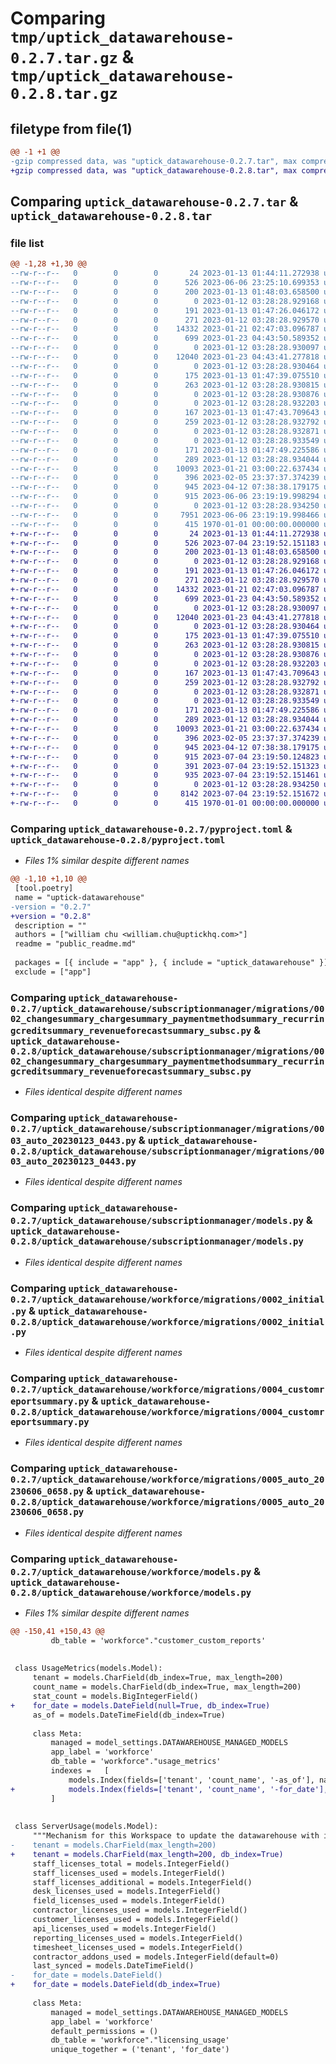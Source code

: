 # Comparing `tmp/uptick_datawarehouse-0.2.7.tar.gz` & `tmp/uptick_datawarehouse-0.2.8.tar.gz`

## filetype from file(1)

```diff
@@ -1 +1 @@
-gzip compressed data, was "uptick_datawarehouse-0.2.7.tar", max compression
+gzip compressed data, was "uptick_datawarehouse-0.2.8.tar", max compression
```

## Comparing `uptick_datawarehouse-0.2.7.tar` & `uptick_datawarehouse-0.2.8.tar`

### file list

```diff
@@ -1,28 +1,30 @@
--rw-r--r--   0        0        0       24 2023-01-13 01:44:11.272938 uptick_datawarehouse-0.2.7/public_readme.md
--rw-r--r--   0        0        0      526 2023-06-06 23:25:10.699353 uptick_datawarehouse-0.2.7/pyproject.toml
--rw-r--r--   0        0        0      200 2023-01-13 01:48:03.658500 uptick_datawarehouse-0.2.7/uptick_datawarehouse/model_settings.py
--rw-r--r--   0        0        0        0 2023-01-12 03:28:28.929168 uptick_datawarehouse-0.2.7/uptick_datawarehouse/subscriptionmanager/__init__.py
--rw-r--r--   0        0        0      191 2023-01-13 01:47:26.046172 uptick_datawarehouse-0.2.7/uptick_datawarehouse/subscriptionmanager/apps.py
--rw-r--r--   0        0        0      271 2023-01-12 03:28:28.929570 uptick_datawarehouse-0.2.7/uptick_datawarehouse/subscriptionmanager/migrations/0001_schema.py
--rw-r--r--   0        0        0    14332 2023-01-21 02:47:03.096787 uptick_datawarehouse-0.2.7/uptick_datawarehouse/subscriptionmanager/migrations/0002_changesummary_chargesummary_paymentmethodsummary_recurringcreditsummary_revenueforecastsummary_subsc.py
--rw-r--r--   0        0        0      699 2023-01-23 04:43:50.589352 uptick_datawarehouse-0.2.7/uptick_datawarehouse/subscriptionmanager/migrations/0003_auto_20230123_0443.py
--rw-r--r--   0        0        0        0 2023-01-12 03:28:28.930097 uptick_datawarehouse-0.2.7/uptick_datawarehouse/subscriptionmanager/migrations/__init__.py
--rw-r--r--   0        0        0    12040 2023-01-23 04:43:41.277818 uptick_datawarehouse-0.2.7/uptick_datawarehouse/subscriptionmanager/models.py
--rw-r--r--   0        0        0        0 2023-01-12 03:28:28.930464 uptick_datawarehouse-0.2.7/uptick_datawarehouse/superblocks/__init__.py
--rw-r--r--   0        0        0      175 2023-01-13 01:47:39.075510 uptick_datawarehouse-0.2.7/uptick_datawarehouse/superblocks/apps.py
--rw-r--r--   0        0        0      263 2023-01-12 03:28:28.930815 uptick_datawarehouse-0.2.7/uptick_datawarehouse/superblocks/migrations/0001_schema.py
--rw-r--r--   0        0        0        0 2023-01-12 03:28:28.930876 uptick_datawarehouse-0.2.7/uptick_datawarehouse/superblocks/migrations/__init__.py
--rw-r--r--   0        0        0        0 2023-01-12 03:28:28.932203 uptick_datawarehouse-0.2.7/uptick_datawarehouse/vitally/__init__.py
--rw-r--r--   0        0        0      167 2023-01-13 01:47:43.709643 uptick_datawarehouse-0.2.7/uptick_datawarehouse/vitally/apps.py
--rw-r--r--   0        0        0      259 2023-01-12 03:28:28.932792 uptick_datawarehouse-0.2.7/uptick_datawarehouse/vitally/migrations/0001_schema.py
--rw-r--r--   0        0        0        0 2023-01-12 03:28:28.932871 uptick_datawarehouse-0.2.7/uptick_datawarehouse/vitally/migrations/__init__.py
--rw-r--r--   0        0        0        0 2023-01-12 03:28:28.933549 uptick_datawarehouse-0.2.7/uptick_datawarehouse/workforce/__init__.py
--rw-r--r--   0        0        0      171 2023-01-13 01:47:49.225586 uptick_datawarehouse-0.2.7/uptick_datawarehouse/workforce/apps.py
--rw-r--r--   0        0        0      289 2023-01-12 03:28:28.934044 uptick_datawarehouse-0.2.7/uptick_datawarehouse/workforce/migrations/0001_schema.py
--rw-r--r--   0        0        0    10093 2023-01-21 03:00:22.637434 uptick_datawarehouse-0.2.7/uptick_datawarehouse/workforce/migrations/0002_initial.py
--rw-r--r--   0        0        0      396 2023-02-05 23:37:37.374239 uptick_datawarehouse-0.2.7/uptick_datawarehouse/workforce/migrations/0003_serverusage_contractor_addons_used.py
--rw-r--r--   0        0        0      945 2023-04-12 07:38:38.179175 uptick_datawarehouse-0.2.7/uptick_datawarehouse/workforce/migrations/0004_customreportsummary.py
--rw-r--r--   0        0        0      915 2023-06-06 23:19:19.998294 uptick_datawarehouse-0.2.7/uptick_datawarehouse/workforce/migrations/0005_auto_20230606_0658.py
--rw-r--r--   0        0        0        0 2023-01-12 03:28:28.934250 uptick_datawarehouse-0.2.7/uptick_datawarehouse/workforce/migrations/__init__.py
--rw-r--r--   0        0        0     7951 2023-06-06 23:19:19.998466 uptick_datawarehouse-0.2.7/uptick_datawarehouse/workforce/models.py
--rw-r--r--   0        0        0      415 1970-01-01 00:00:00.000000 uptick_datawarehouse-0.2.7/PKG-INFO
+-rw-r--r--   0        0        0       24 2023-01-13 01:44:11.272938 uptick_datawarehouse-0.2.8/public_readme.md
+-rw-r--r--   0        0        0      526 2023-07-04 23:19:52.151183 uptick_datawarehouse-0.2.8/pyproject.toml
+-rw-r--r--   0        0        0      200 2023-01-13 01:48:03.658500 uptick_datawarehouse-0.2.8/uptick_datawarehouse/model_settings.py
+-rw-r--r--   0        0        0        0 2023-01-12 03:28:28.929168 uptick_datawarehouse-0.2.8/uptick_datawarehouse/subscriptionmanager/__init__.py
+-rw-r--r--   0        0        0      191 2023-01-13 01:47:26.046172 uptick_datawarehouse-0.2.8/uptick_datawarehouse/subscriptionmanager/apps.py
+-rw-r--r--   0        0        0      271 2023-01-12 03:28:28.929570 uptick_datawarehouse-0.2.8/uptick_datawarehouse/subscriptionmanager/migrations/0001_schema.py
+-rw-r--r--   0        0        0    14332 2023-01-21 02:47:03.096787 uptick_datawarehouse-0.2.8/uptick_datawarehouse/subscriptionmanager/migrations/0002_changesummary_chargesummary_paymentmethodsummary_recurringcreditsummary_revenueforecastsummary_subsc.py
+-rw-r--r--   0        0        0      699 2023-01-23 04:43:50.589352 uptick_datawarehouse-0.2.8/uptick_datawarehouse/subscriptionmanager/migrations/0003_auto_20230123_0443.py
+-rw-r--r--   0        0        0        0 2023-01-12 03:28:28.930097 uptick_datawarehouse-0.2.8/uptick_datawarehouse/subscriptionmanager/migrations/__init__.py
+-rw-r--r--   0        0        0    12040 2023-01-23 04:43:41.277818 uptick_datawarehouse-0.2.8/uptick_datawarehouse/subscriptionmanager/models.py
+-rw-r--r--   0        0        0        0 2023-01-12 03:28:28.930464 uptick_datawarehouse-0.2.8/uptick_datawarehouse/superblocks/__init__.py
+-rw-r--r--   0        0        0      175 2023-01-13 01:47:39.075510 uptick_datawarehouse-0.2.8/uptick_datawarehouse/superblocks/apps.py
+-rw-r--r--   0        0        0      263 2023-01-12 03:28:28.930815 uptick_datawarehouse-0.2.8/uptick_datawarehouse/superblocks/migrations/0001_schema.py
+-rw-r--r--   0        0        0        0 2023-01-12 03:28:28.930876 uptick_datawarehouse-0.2.8/uptick_datawarehouse/superblocks/migrations/__init__.py
+-rw-r--r--   0        0        0        0 2023-01-12 03:28:28.932203 uptick_datawarehouse-0.2.8/uptick_datawarehouse/vitally/__init__.py
+-rw-r--r--   0        0        0      167 2023-01-13 01:47:43.709643 uptick_datawarehouse-0.2.8/uptick_datawarehouse/vitally/apps.py
+-rw-r--r--   0        0        0      259 2023-01-12 03:28:28.932792 uptick_datawarehouse-0.2.8/uptick_datawarehouse/vitally/migrations/0001_schema.py
+-rw-r--r--   0        0        0        0 2023-01-12 03:28:28.932871 uptick_datawarehouse-0.2.8/uptick_datawarehouse/vitally/migrations/__init__.py
+-rw-r--r--   0        0        0        0 2023-01-12 03:28:28.933549 uptick_datawarehouse-0.2.8/uptick_datawarehouse/workforce/__init__.py
+-rw-r--r--   0        0        0      171 2023-01-13 01:47:49.225586 uptick_datawarehouse-0.2.8/uptick_datawarehouse/workforce/apps.py
+-rw-r--r--   0        0        0      289 2023-01-12 03:28:28.934044 uptick_datawarehouse-0.2.8/uptick_datawarehouse/workforce/migrations/0001_schema.py
+-rw-r--r--   0        0        0    10093 2023-01-21 03:00:22.637434 uptick_datawarehouse-0.2.8/uptick_datawarehouse/workforce/migrations/0002_initial.py
+-rw-r--r--   0        0        0      396 2023-02-05 23:37:37.374239 uptick_datawarehouse-0.2.8/uptick_datawarehouse/workforce/migrations/0003_serverusage_contractor_addons_used.py
+-rw-r--r--   0        0        0      945 2023-04-12 07:38:38.179175 uptick_datawarehouse-0.2.8/uptick_datawarehouse/workforce/migrations/0004_customreportsummary.py
+-rw-r--r--   0        0        0      915 2023-07-04 23:19:50.124823 uptick_datawarehouse-0.2.8/uptick_datawarehouse/workforce/migrations/0005_auto_20230606_0658.py
+-rw-r--r--   0        0        0      391 2023-07-04 23:19:52.151323 uptick_datawarehouse-0.2.8/uptick_datawarehouse/workforce/migrations/0006_usagemetrics_for_date.py
+-rw-r--r--   0        0        0      935 2023-07-04 23:19:52.151461 uptick_datawarehouse-0.2.8/uptick_datawarehouse/workforce/migrations/0007_auto_20230704_2306.py
+-rw-r--r--   0        0        0        0 2023-01-12 03:28:28.934250 uptick_datawarehouse-0.2.8/uptick_datawarehouse/workforce/migrations/__init__.py
+-rw-r--r--   0        0        0     8142 2023-07-04 23:19:52.151672 uptick_datawarehouse-0.2.8/uptick_datawarehouse/workforce/models.py
+-rw-r--r--   0        0        0      415 1970-01-01 00:00:00.000000 uptick_datawarehouse-0.2.8/PKG-INFO
```

### Comparing `uptick_datawarehouse-0.2.7/pyproject.toml` & `uptick_datawarehouse-0.2.8/pyproject.toml`

 * *Files 1% similar despite different names*

```diff
@@ -1,10 +1,10 @@
 [tool.poetry]
 name = "uptick-datawarehouse"
-version = "0.2.7"
+version = "0.2.8"
 description = ""
 authors = ["william chu <william.chu@uptickhq.com>"]
 readme = "public_readme.md"
 
 packages = [{ include = "app" }, { include = "uptick_datawarehouse" }]
 exclude = ["app"]
```

### Comparing `uptick_datawarehouse-0.2.7/uptick_datawarehouse/subscriptionmanager/migrations/0002_changesummary_chargesummary_paymentmethodsummary_recurringcreditsummary_revenueforecastsummary_subsc.py` & `uptick_datawarehouse-0.2.8/uptick_datawarehouse/subscriptionmanager/migrations/0002_changesummary_chargesummary_paymentmethodsummary_recurringcreditsummary_revenueforecastsummary_subsc.py`

 * *Files identical despite different names*

### Comparing `uptick_datawarehouse-0.2.7/uptick_datawarehouse/subscriptionmanager/migrations/0003_auto_20230123_0443.py` & `uptick_datawarehouse-0.2.8/uptick_datawarehouse/subscriptionmanager/migrations/0003_auto_20230123_0443.py`

 * *Files identical despite different names*

### Comparing `uptick_datawarehouse-0.2.7/uptick_datawarehouse/subscriptionmanager/models.py` & `uptick_datawarehouse-0.2.8/uptick_datawarehouse/subscriptionmanager/models.py`

 * *Files identical despite different names*

### Comparing `uptick_datawarehouse-0.2.7/uptick_datawarehouse/workforce/migrations/0002_initial.py` & `uptick_datawarehouse-0.2.8/uptick_datawarehouse/workforce/migrations/0002_initial.py`

 * *Files identical despite different names*

### Comparing `uptick_datawarehouse-0.2.7/uptick_datawarehouse/workforce/migrations/0004_customreportsummary.py` & `uptick_datawarehouse-0.2.8/uptick_datawarehouse/workforce/migrations/0004_customreportsummary.py`

 * *Files identical despite different names*

### Comparing `uptick_datawarehouse-0.2.7/uptick_datawarehouse/workforce/migrations/0005_auto_20230606_0658.py` & `uptick_datawarehouse-0.2.8/uptick_datawarehouse/workforce/migrations/0005_auto_20230606_0658.py`

 * *Files identical despite different names*

### Comparing `uptick_datawarehouse-0.2.7/uptick_datawarehouse/workforce/models.py` & `uptick_datawarehouse-0.2.8/uptick_datawarehouse/workforce/models.py`

 * *Files 1% similar despite different names*

```diff
@@ -150,41 +150,43 @@
         db_table = 'workforce"."customer_custom_reports'
 
 
 class UsageMetrics(models.Model):
     tenant = models.CharField(db_index=True, max_length=200)
     count_name = models.CharField(db_index=True, max_length=200)
     stat_count = models.BigIntegerField()
+    for_date = models.DateField(null=True, db_index=True)
     as_of = models.DateTimeField(db_index=True)
 
     class Meta:
         managed = model_settings.DATAWAREHOUSE_MANAGED_MODELS
         app_label = 'workforce'
         db_table = 'workforce"."usage_metrics'
         indexes =   [
             models.Index(fields=['tenant', 'count_name', '-as_of'], name='usage_metrics_latest_btree'),
+            models.Index(fields=['tenant', 'count_name', '-for_date'], name='usage_metrics_date_btree'),
         ]
 
 
 class ServerUsage(models.Model):
     """Mechanism for this Workspace to update the datawarehouse with it's resource utilisation for licensing."""
-    tenant = models.CharField(max_length=200)
+    tenant = models.CharField(max_length=200, db_index=True)
     staff_licenses_total = models.IntegerField()
     staff_licenses_used = models.IntegerField()
     staff_licenses_additional = models.IntegerField()
     desk_licenses_used = models.IntegerField()
     field_licenses_used = models.IntegerField()
     contractor_licenses_used = models.IntegerField()
     customer_licenses_used = models.IntegerField()
     api_licenses_used = models.IntegerField()
     reporting_licenses_used = models.IntegerField()
     timesheet_licenses_used = models.IntegerField()
     contractor_addons_used = models.IntegerField(default=0)
     last_synced = models.DateTimeField()
-    for_date = models.DateField()
+    for_date = models.DateField(db_index=True)
 
     class Meta:
         managed = model_settings.DATAWAREHOUSE_MANAGED_MODELS
         app_label = 'workforce'
         default_permissions = ()
         db_table = 'workforce"."licensing_usage'
         unique_together = ('tenant', 'for_date')
```


